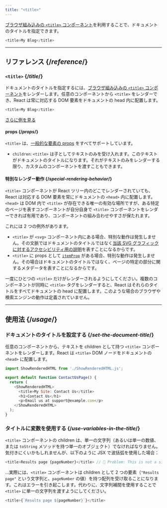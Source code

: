 ```yaml
---
title: "<title>"
---
```


<Intro>

[ブラウザ組み込みの `<title>` コンポーネント](https://developer.mozilla.org/en-US/docs/Web/HTML/Element/title)を利用することで、ドキュメントのタイトルを指定できます。

```js
<title>My Blog</title>
```

</Intro>

<InlineToc />

---

## リファレンス {/*reference*/}

### `<title>` {/*title*/}

ドキュメントのタイトルを指定するには、[ブラウザ組み込みの `<title>` コンポーネント](https://developer.mozilla.org/en-US/docs/Web/HTML/Element/title)をレンダーします。任意のコンポーネントから `<title>` をレンダーでき、React は常に対応する DOM 要素をドキュメントの head 内に配置します。

```js
<title>My Blog</title>
```

[さらに例を見る](#usage)

#### props {/*props*/}

`<title>` は、[一般的な要素の props](/reference/react-dom/components/common#common-props) をすべてサポートしています。

* `children`: `<title>` は子としてテキストのみを受け入れます。このテキストがドキュメントのタイトルになります。それがテキストのみをレンダーする限り、カスタムのコンポーネントを渡すこともできます。

#### 特別なレンダー動作 {/*special-rendering-behavior*/}

`<title>` コンポーネントが React ツリー内のどこでレンダーされていても、React は対応する DOM 要素を常にドキュメントの `<head>` 内に配置します。`<head>` は DOM 内で `<title>` が存在できる唯一の有効な場所ですが、ある特定のページを表すコンポーネントが自分自身で `<title>` コンポーネントをレンダーできれば有用であり、コンポーネントの組み合わせやすさが保たれます。

これには 2 つの例外があります。
* `<title>` が `<svg>` コンポーネント内にある場合、特別な動作は発生しません。その文脈ではドキュメントのタイトルではなく[当該 SVG グラフィックに対するアクセシビリティ用の説明](https://developer.mozilla.org/en-US/docs/Web/SVG/Element/title)を表すことになるからです。
* `<title>` に props として [`itemProp`](https://developer.mozilla.org/en-US/docs/Web/HTML/Global_attributes/itemprop) がある場合、特別な動作は発生しません。その場合はドキュメントのタイトルではなく、ページの特定の部分に関するメタデータを表すことになるからです。

<Pitfall>

一度にひとつの `<title>` だけがレンダーされるようにしてください。複数のコンポーネントが同時に `<title>` タグをレンダーすると、React はそれらのタイトルをすべてドキュメントの head に配置します。このような場合のブラウザや検索エンジンの動作は定義されていません。

</Pitfall>

---

## 使用法 {/*usage*/}

### ドキュメントのタイトルを設定する {/*set-the-document-title*/}

任意のコンポーネントから、テキストを children として持つ `<title>` コンポーネントをレンダーします。React は `<title>` DOM ノードをドキュメントの `<head>` に配置します。

<SandpackWithHTMLOutput>

```js src/App.js active
import ShowRenderedHTML from './ShowRenderedHTML.js';

export default function ContactUsPage() {
  return (
    <ShowRenderedHTML>
      <title>My Site: Contact Us</title>
      <h1>Contact Us</h1>
      <p>Email us at support@example.com</p>
    </ShowRenderedHTML>
  );
}
```

</SandpackWithHTMLOutput>

### タイトルに変数を使用する {/*use-variables-in-the-title*/}

`<title>` コンポーネントの children は、単一の文字列（あるいは単一の数値、または `toString` メソッドを持つ単一のオブジェクト）でなければなりません。気付きにくいかもしれませんが、以下のように JSX で波括弧を使用した場合：

```js
<title>Results page {pageNumber}</title> // 🔴 Problem: This is not a single string
```

...実際には、`<title>` コンポーネントは children として 2 つの要素（`"Results page"` という文字列と、`pageNumber` の値）を持つ配列を受け取ることになります。これはエラーを引き起こします。代わりに、文字列補間を使用することで `<title>` に単一の文字列を渡すようにしてください。

```js
<title>{`Results page ${pageNumber}`}</title>
```

